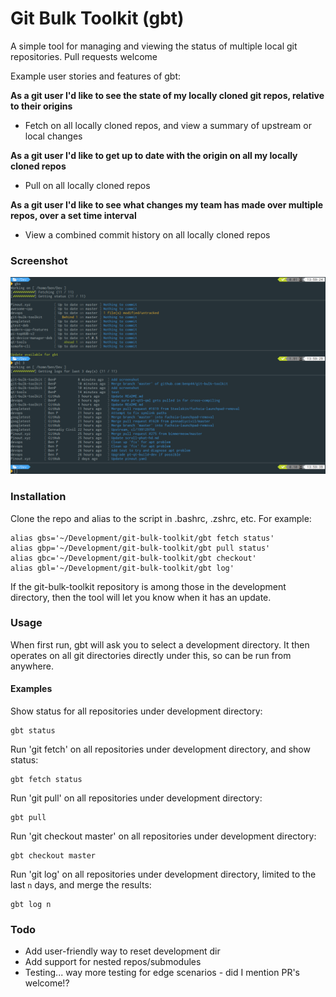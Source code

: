 # Git Bulk Toolkit (gbt)

A simple tool for managing and viewing the status of multiple local git repositories. Pull requests welcome

Example user stories and features of gbt:

**As a git user I'd like to see the state of my locally cloned git repos, relative to their origins**
 * Fetch on all locally cloned repos, and view a summary of upstream or local changes

**As a git user I'd like to get up to date with the origin on all my locally cloned repos**
 * Pull on all locally cloned repos
 
**As a git user I'd like to see what changes my team has made over multiple repos, over a set time interval**
 * View a combined commit history on all locally cloned repos


### Screenshot

![Screenshot](/screenshot.png?raw=true)

### Installation

Clone the repo and alias to the script in .bashrc, .zshrc, etc. For example:
  
    alias gbs='~/Development/git-bulk-toolkit/gbt fetch status'
    alias gbp='~/Development/git-bulk-toolkit/gbt pull status'
    alias gbc='~/Development/git-bulk-toolkit/gbt checkout'
    alias gbl='~/Development/git-bulk-toolkit/gbt log'

If the git-bulk-toolkit repository is among those in the development directory, then the tool will let you know when it has an update.

### Usage

When first run, gbt will ask you to select a development directory. It then operates on all git directories directly under this, so can be run from anywhere.

#### Examples

Show status for all repositories under development directory:

    gbt status
 
Run 'git fetch' on all repositories under development directory, and show status:

    gbt fetch status
    
Run 'git pull' on all repositories under development directory:

    gbt pull

Run 'git checkout master' on all repositories under development directory:

    gbt checkout master 
    
Run 'git log' on all repositories under development directory, limited to the last `n` days, and merge the results:

    gbt log n

### Todo

* Add user-friendly way to reset development dir
* Add support for nested repos/submodules
* Testing... way more testing for edge scenarios - did I mention PR's welcome!?
